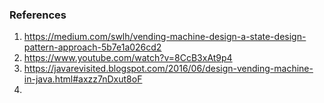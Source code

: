 ### References
1. https://medium.com/swlh/vending-machine-design-a-state-design-pattern-approach-5b7e1a026cd2
2. https://www.youtube.com/watch?v=8CcB3xAt9p4
3. https://javarevisited.blogspot.com/2016/06/design-vending-machine-in-java.html#axzz7nDxut8oF
4. 